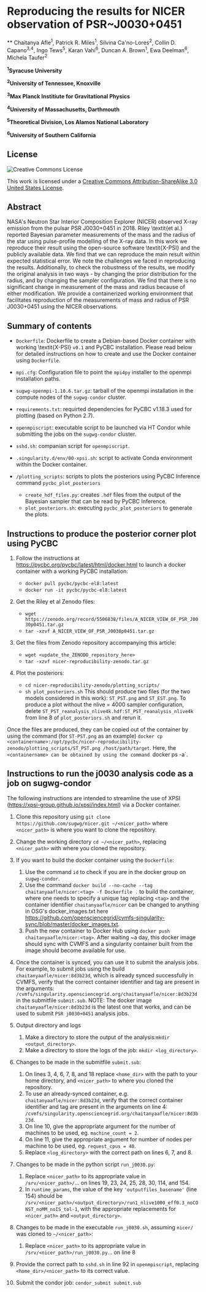 # Reproducing the results for NICER observation of PSR~J0030+0451

** Chaitanya Afle<sup>1</sup>, Patrick R. Miles<sup>1</sup>, Silvina Ca\'no-Lores<sup>2</sup>, Collin D. Capano<sup>3,4</sup>, Ingo Tews<sup>5</sup>, Karan Vahi<sup>6</sup>, Duncan A. Brown<sup>1</sup>, Ewa Deelman<sup>6</sup>, Michela Taufer<sup>2</sup> 

**<sup>1</sup>Syracuse University**

**<sup>2</sup>University of Tennessee, Knoxville**

**<sup>3</sup>Max Planck Institiute for Gravitational Physics**

**<sup>4</sup>University of Massachusetts, Darthmouth**

**<sup>5</sup>Theoretical Division, Los Alamos National Laboratory**

**<sup>6</sup>University of Southern California**

## License

![Creative Commons License](https://i.creativecommons.org/l/by-sa/3.0/us/88x31.png "Creative Commons License")

This work is licensed under a [Creative Commons Attribution-ShareAlike 3.0 United States License](http://creativecommons.org/licenses/by-sa/3.0/us/).

## Abstract

NASA's Neutron Star Interior Composition Explorer (NICER) observed X-ray emission from the pulsar PSR J0030+0451 in 2018. Riley \textit{et al.} reported Bayesian parameter measurements of the mass and the radius of the star using pulse-profile modelling of the X-ray data. In this work we reproduce their result using the open-source software \textit{X-PSI} and the publicly available data. We find that we can reproduce the main result within expected statistical error. We note the challenges we faced in reproducing the results. Additionally, to check the robustness of the results, we modify the original analysis in two ways - by changing the prior distribution for the radius, and by changing the sampler configuration. We find that there is no significant change in measurement of the mass and radius because of either modification. We provide a containerized working environment that facilitates reproduction of the measurements of mass and radius of PSR J0030+0451 using the NICER observations.

## Summary of contents 

* `Dockerfile`: Dockerfile to create a Debian-based Docker container with working \textit{X-PSI} `v0.1` and PyCBC installation. Please read below for detailed instructions on how to create and use the Docker container using `Dockerfile`.

* `mpi.cfg`: Configuration file to point the `mpi4py` installer to the openmpi installation paths.

* `sugwg-openmpi-1.10.6.tar.gz`: tarball of the openmpi installation in the compute nodes of the `sugwg-condor` cluster. 

* `requirements.txt`: requirted dependencies for PyCBC v1.18.3 used for plotting (based on Python 2.7).

* `openmpiscript`: executable script to be launched via HT Condor while submitting the jobs on the `sugwg-condor` cluster.

* `sshd.sh`: companian script for `openmpiscript`.

* `.singularity.d/env/00-xpsi.sh`: script to activate Conda environment within the Docker container.

* `/plotting_scripts`: scripts to plots the posteriors using PyCBC Inference command `pycbc_plot_posteriors`
  * `create_hdf_files.py`: creates `.hdf` files from the output of the Bayesian sampler that can be read by PyCBC Inference.
  * `plot_posteriors.sh`: executing `pycbc_plot_posteriors` to generate the plots.

## Instructions to produce the posterior corner plot using PyCBC

1. Follow the instructions at https://pycbc.org/pycbc/latest/html/docker.html to launch a docker container with a working PyCBC installation:
   * `docker pull pycbc/pycbc-el8:latest`
   * `docker run -it pycbc/pycbc-el8:latest`

2. Get the Riley et al Zenodo files:
   * `wget https://zenodo.org/record/5506838/files/A_NICER_VIEW_OF_PSR_J0030p0451.tar.gz`
   * `tar -xzvf A_NICER_VIEW_OF_PSR_J0030p0451.tar.gz`

3. Get the files from Zenodo repository accompanying this article:
   * `wget <update_the_ZENODO_repository_here>`
   * `tar -xzvf nicer-reproducibility-zenodo.tar.gz`

4. Plot the posteriors:
   * `cd nicer-reproducibility-zenodo/plotting_scripts/`
   * `sh plot_posteriors.sh`
     This should produce two files (for the two models considered in this work): `ST_PST.png` and `ST_EST.png`. To produce a plot without the nlive = 4000 sampler configuration, delete `ST_PST_reanalysis_nlive4k.hdf:ST_PST_reanalysis_nlive4k` from line 8 of `plot_posteriors.sh` and rerun it. 

Once the files are produced, they can be copied out of the container by using the command (for `ST-PST.png` as an example) `docker cp <containername>:/opt/pycbc/nicer-reproducibility-zenodo/plotting_scripts/ST_PST.png /host/path/target`. Here, the `<containername> can be obtained by using the command `docker ps -a`. 

## Instructions to run the j0030 analysis code as a job on sugwg-condor

The following instructions are intended to streamline the use of XPSI (https://xpsi-group.github.io/xpsi/index.html) via a Docker container.

1. Clone this repository using `git clone https://github.com/sugwg/nicer.git ~/<nicer_path>` where `<nicer_path>` is where you want to clone the repository. 

2. Change the working directory `cd ~/<nicer_path>`, replacing `<nicer_path>` with where you cloned the repository.

3. If you want to build the docker container using the `Dockerfile`:
   1. Use the command `id` to check if you are in the docker group on `sugwg-condor`.  
   2. Use the command `docker build --no-cache --tag chaitanyaafle/nicer:<tag> -f Dockerfile .` to build the container, where one needs to specify a unique tag replacing `<tag>` and the container identifier `chaitanyaafle/nicer` can be changed to anything in OSG's docker_images.txt here https://github.com/opensciencegrid/cvmfs-singularity-sync/blob/master/docker_images.txt.
   3. Push the new container to Docker Hub using `docker push chaitanyaafle/nicer:<tag>`. After waiting ~a day, this docker image should sync with CVMFS and a singularity container built from the image should become available for use. 

4. Once the container is synced, you can use it to submit the analysis jobs. For example, to submit jobs using the build `chaitanyaafle/nicer:8d3b23d`, which is already synced successfully in CVMFS, verify that the correct container identifier and tag are present in the arguments: `/cvmfs/singularity.opensciencegrid.org/chaitanyaafle/nicer:8d3b23d` in the submitfile `submit.sub`. 
   NOTE: The docker image `chaitanyaafle/nicer:8d3b23d` is the latest one that works, and can be used to submit `PSR j0030+0451` analysis jobs.

5. Output directory and logs
   1. Make a directory to store the output of the analysis:`mkdir <output_directory>`.
   2. Make a directory to store the logs of the job: `mkdir <log_directory>`.

6. Changes to be made in the submitfile `submit.sub`:
   1. On lines 3, 4, 6, 7, 8, and 18 replace `<home_dir>` with the path to your home directory, and `<nicer_path>` to where you cloned the repository.  
   2. To use an already-synced container, e.g. `chaitanyaafle/nicer:8d3b23d`, verify that the correct container identifier and tag are present in the arguments on line 4: `/cvmfs/singularity.opensciencegrid.org/chaitanyaafle/nicer:8d3b23d`.
   3. On line 10, give the appropriate argument for the number of machines to be used, eg. `machine_count = 2`.
   4. On line 11, give the appropriate argument for number of nodes per machine to be used, eg. `request_cpus = 40`.
   5. Replace `<log_directory>` with the correct path on lines 6, 7, and 8.

7. Changes to be made in the python script `run_j0030.py`:
   1. Replace `<nicer_path>` to its appropriate value in `/srv/<nicer_path>/`... on lines 19, 23, 24, 25, 28, 30, 114, and 154.
   2. In `runtime_params`, the value of the key `'outputfiles_basename'` (line 154) should be `/srv/<nicer_path>/<output_directory>/run1_nlive1000_eff0.3_noCONST_noMM_noIS_tol-1`, with the appropriate replacements for `<nicer_path>` and `<output_directory>`.

8. Changes to be made in the executable `run_j0030.sh`, assuming `nicer/` was cloned to `~/<nicer_path>`:
      1. Replace `<nicer_path>` to its appropriate value in `/srv/<nicer_path>/run_j0030.py`... on line 8

9. Provide the correct path to `sshd.sh` in line 92 in `openmpiscript`, replacing `<home_dir>/<nicer_path>` to its correct value.

10. Submit the condor job: `condor_submit submit.sub`


